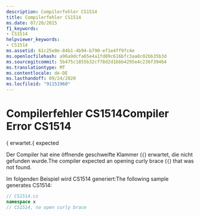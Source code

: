 ```yaml
---
description: Compilerfehler CS1514
title: Compilerfehler CS1514
ms.date: 07/20/2015
f1_keywords:
- CS1514
helpviewer_keywords:
- CS1514
ms.assetid: 61c25e0e-84b1-4b94-b790-ef1e4ff9fc4e
ms.openlocfilehash: a96a9dcfa65e4a1fd89c616bfc3aa8c02bb35b3d
ms.sourcegitcommit: 5b475c1855b32cf78d2d1bbb4295e4c236f39464
ms.translationtype: MT
ms.contentlocale: de-DE
ms.lasthandoff: 09/24/2020
ms.locfileid: "91151960"
---
```

# <a name="compiler-error-cs1514"></a><span data-ttu-id="213c6-103">Compilerfehler CS1514</span><span class="sxs-lookup"><span data-stu-id="213c6-103">Compiler Error CS1514</span></span>

<span data-ttu-id="213c6-104">{ erwartet.</span><span class="sxs-lookup"><span data-stu-id="213c6-104">{ expected</span></span>  
  
 <span data-ttu-id="213c6-105">Der Compiler hat eine öffnende geschweifte Klammer (`{`) erwartet, die nicht gefunden wurde.</span><span class="sxs-lookup"><span data-stu-id="213c6-105">The compiler expected an opening curly brace (`{`) that was not found.</span></span>  
  
 <span data-ttu-id="213c6-106">Im folgenden Beispiel wird CS1514 generiert:</span><span class="sxs-lookup"><span data-stu-id="213c6-106">The following sample generates CS1514:</span></span>  
  
```csharp  
// CS1514.cs  
namespace x  
// CS1514, no open curly brace  
```
